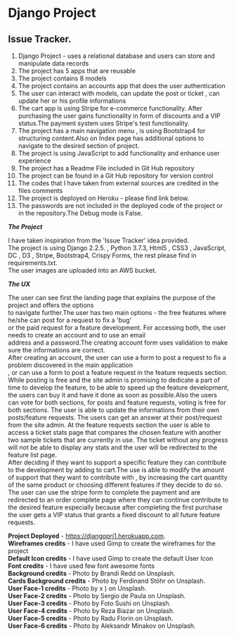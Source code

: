 # Django Project 
## Issue Tracker.  

1. Django Project - uses a relational database and users can store and manipulate data records  
2. The project has 5 apps that are reusable  
3. The project contains 8 models  
4. The project contains an accounts app that does the user authentication  
5. The user can interact with models, can update the post or ticket , can update her or his profile informations  
6. The cart app is using Stripe for e-commerce functionality. After purchasing the user gains functionality in form of discounts and a  VIP status.The payment system uses Stripe's test functionality.  
7. The project has a main navigation menu , is using Bootstrap4 for structuring content.Also on Index page has additional options to navigate to the desired section of project.  
8. The project is using JavaScript to add functionality and enhance user experience  
9. The project has a Readme File included in Git Hub repository  
10. The project can be found in a Git Hub repository for version control  
11. The codes that I have taken from external sources are credited in the files comments  
12. The project is deployed on Heroku - please find link below.  
13. The passwords are not included in the deployed code of the project or in the repository.The Debug mode is False.  



***The Project***

I have taken inspiration from the 'Issue Tracker' idea provided.  
The project is using Django 2.2.5. , Python 3.7.3,  Html5 , CSS3 , JavaScript, DC , D3 , Stripe, Bootstrap4, Crispy Forms, the rest please find in requirements.txt.  
The user images are uploaded into an AWS bucket.  

***The UX***

The user can see first the landing page that explains the purpose of the project and offers the options  
to navigate further.The user has two main options - the free features where he/she can post for a request to fix a 'bug'  
or the paid request for a feature development. For accessing both, the user needs to create an account and to use an email  
address and a password.The creating account form uses validation to make sure the informations are correct.    
After creating an account, the user can use a form to post a request to fix a problem discovered in the main application  
, or can use a form to post a feature request in the feature requests section. While posting is free and the site admin is promising to dedicate a part of time to develop the feature, to be able to speed up the feature development, the users can buy it and have it done as soon as possible.Also the users can vote for both sections, for posts and feature requests, voting is free for both sections. The user is able to update the informations from their own posts/feature requests. The users can get an answer at their post/request from the site admin. 
At the feature requests section the user is able to access a ticket stats page that compares the chosen feature with another two sample tickets that are currently in use. The ticket without any progress will not be able to display any stats and the user will be redirected to the feature list page.   
After deciding if they want to support a specific feature they can contribute to the development by adding to cart.The use is able to modify the amount of support that they want to contribute with , by increasing the cart quantity of the same product or choosing different features if they decide to do so.  
The user can use the stripe form to complete the payment and are redirected to an order complete page where they can continue contribute to the desired feature especially because after completing the first purchase the user gets a VIP status that grants a fixed discount to all future feature requests. 








 
**Project Deployed** - https://djangoprj1.herokuapp.com.  
**Wireframes credits** - I have used Gimp to create the wireframes for the project  
**Default Icon credits** - I have used Gimp to create the default User Icon  
**Font credits** - I have used few font awesome fonts  
**Background credits** - Photo by Brandi Redd on Unsplash.   
**Cards Background credits** - Photo by Ferdinand Stöhr on Unsplash.  
**User Face-1 credits** - Photo by x ) on Unsplash.  
**User Face-2 credits** - Photo by Sergio de Paula on Unsplash.  
**User Face-3 credits** - Photo by Foto Sushi on Unsplash.  
**User Face-4 credits** - Photo by Reza Biazar on Unsplash.  
**User Face-5 credits** - Photo by Radu Florin on Unsplash.  
**User Face-6 credits** - Photo by Aleksandr Minakov on Unsplash.  



